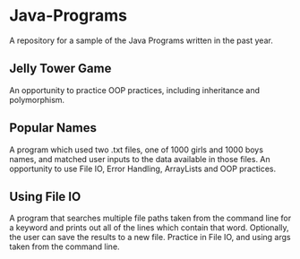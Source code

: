 # Java-Programs
A repository for a sample of the Java Programs written in the past year.

## Jelly Tower Game
An opportunity to practice OOP practices, including inheritance and polymorphism.

## Popular Names 
A program which used two .txt files, one of 1000 girls and 1000 boys names, and matched user inputs to the data available in those files.
An opportunity to use File IO, Error Handling, ArrayLists and OOP practices.

## Using File IO
A program that searches multiple file paths taken from the command line for a keyword and prints out all of the lines which contain that word. Optionally, the user can save the results to a new file.
Practice in File IO, and using args taken from the command line.
